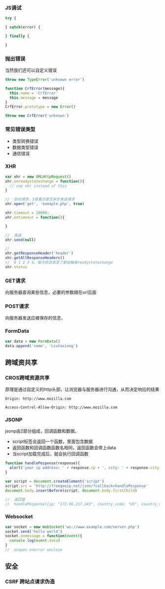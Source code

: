 ### JS调试
```js
try {

} catch(error) {

} finally {

}
```

### 抛出错误
当然我们还可以自定义错误
```js
throw new TypeError('unknown error')

function CrfError(message){
  this.name = 'CrfError'
  this.message = message
}
CrfError.prototype = new Error()

throw new CrfError('unknown')
```

### 常见错误类型
- 类型转换错误
- 数据类型错误
- 通信错误

### XHR
```js
var xhr = new XMLHttpRequest()
xhr.onreadystatechange = function(){
  // use xhr instead of this
}

//  启动请求，3是表示是否异步发送请求
xhr.open('get', 'exmaple.php', true)

xhr.timeout = 10000;
xhr.ontimeout = function(){

}

//  发送
xhr.send(null)

//  
xhr.getResponseHeader('header')
xhr.getAllResponseHeaders()
//  0 1 2 3 4，每次状态改变了都会触发readystatechange
xhr.status 
```


### GET请求
向服务器查询某些信息，必要的参数跟在url后面

### POST请求
向服务器发送应被保存的信息，

### FormData
```js
var data = new FormData()
data.append('name', 'LiuYaxiong')
```

## 跨域资共享

### CROS跨域资源共享
原理是通过自定义的http头部，让浏览器与服务器进行沟通，从而决定响应的结果
```text
Origin: http://www.mozilla.com

Access-Control-Allow-Origin: http://www.mozilla.com
```
### JSONP
jsonp由2部分组成，回调函数和数据。
- script标签会返回一个函数，里面包含数据
- 返回函数和回调函数函数名相同，返回函数会带上data
- 当script加载完成后，就会执行回调函数
```js
function handlePesponse(response){
  alert('your ip address: ' + response.ip + ', city: ' + response.city + ' , ' + response.region_name)
}

var script = document.createElement('script')
script.src = 'http://freegeoip.net/json/?callback=handlePesponse'
document.body.insertBefore(script, document.body.firstChild)

//  返回值
//  handlePesponse({ip: "172.96.217.243", country_code: "US", country_name: "United States", region_code: "CA",…});
```

### Websocket

```js
var socket = new WebSocket('ws://www.example.com/server.php')
socket.send('hello world')
socket.onmessage = function(event){
  console.log(event.data)
}
//  onopen onerror onclose
```

## 安全
### CSRF 跨站点请求伪造











